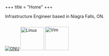 +++
title = "Home"
+++

Infrastructure Engineer based in Niagra Falls, ON.

<div class="img-container">
<a href="https://gnu.org"><img class="main-img" src="img/gnu.svg" title="GNU"></img></a>
<a href="https://linuxfoundation.org"><img style="width: 77px; padding-top: 6px" class="main-img" src="img/tux.svg" title="Linux"></img></a>
<a href="https://www.vim.org"><img style="width: 78px; padding-top: 12px" class="main-img" src="img/vim.svg" title="Vim"></img></a>
</div>
